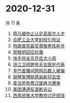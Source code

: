 # 2020-12-31

共 11 条

<!-- BEGIN -->
<!-- 最后更新时间 Thu Dec 31 2020 02:29:43 GMT+0800 (CST) -->
1. [蒋凡被中止认定高层次人才](https://www.zhihu.com/search?q=蒋凡)
1. [合肥工业大学封校引热议](https://www.zhihu.com/search?q=合肥工业大学)
1. [特朗普获最受尊敬男性称号](https://www.zhihu.com/search?q=特朗普)
1. [郭敬明回应抄袭](https://www.zhihu.com/search?q=郭敬明)
1. [快手将全员开启大小周](https://www.zhihu.com/search?q=快手大小周)
1. [浙江卫视跨年无女医护代表](https://www.zhihu.com/search?q=浙江卫视)
1. [辛巴直播间网购后数人被骗](https://www.zhihu.com/search?q=辛巴电信诈骗)
1. [钢琴家傅聪感染新冠去世](https://www.zhihu.com/search?q=傅聪去世)
1. [麦当劳免费汉堡再次爆单](https://www.zhihu.com/search?q=麦当劳)
1. [美团遭遇反垄断诉讼](https://www.zhihu.com/search?q=美团)
1. [西南民族大学教师讨还绩效](https://www.zhihu.com/search?q=西南民族大学)
<!-- END -->
